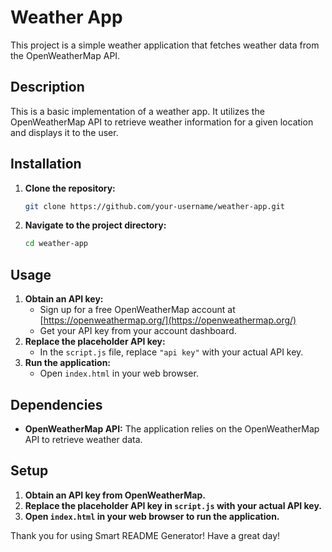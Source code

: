 # Weather App

This project is a simple weather application that fetches weather data from the OpenWeatherMap API. 

## Description

This is a basic implementation of a weather app. It utilizes the OpenWeatherMap API to retrieve weather information for a given location and displays it to the user. 

## Installation

1. **Clone the repository:**
   ```bash
   git clone https://github.com/your-username/weather-app.git
   ```
2. **Navigate to the project directory:**
   ```bash
   cd weather-app
   ```

## Usage

1. **Obtain an API key:**
   - Sign up for a free OpenWeatherMap account at [https://openweathermap.org/](https://openweathermap.org/)
   - Get your API key from your account dashboard.
2. **Replace the placeholder API key:**
   - In the `script.js` file, replace `"api key"` with your actual API key.
3. **Run the application:**
   - Open `index.html` in your web browser.

## Dependencies

- **OpenWeatherMap API:** The application relies on the OpenWeatherMap API to retrieve weather data. 

## Setup

1.  **Obtain an API key from OpenWeatherMap.**
2.  **Replace the placeholder API key in `script.js` with your actual API key.**
3.  **Open `index.html` in your web browser to run the application.**

Thank you for using Smart README Generator! Have a great day! 

